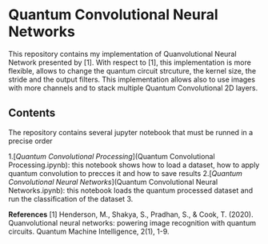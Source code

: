 # Quantum Convolutional Neural Networks

This repository contains my implementation of Quanvolutional Neural Network presented by [1]. With respect to [1], this implementation is more flexible, allows to change the quantum circuit strcuture, the kernel size, the stride and the output filters. This implementation allows also to use images with more channels and to stack multiple Quantum Convolutional 2D layers.

## Contents

The repository contains several jupyter notebook that must be runned in a precise order

1.[*Quantum Convolutional Processing*](Quantum Convolutional Processing.ipynb): this notebook shows how to load a dataset, how to apply quantum convolution to precces it and how to save results
2.[*Quantum Convolutional Neural Networks*](Quantum Convolutional Neural Networks.ipynb): this notebook loads the quantum processed dataset and run the classification of the dataset
3.  


**References**
[1] Henderson, M., Shakya, S., Pradhan, S., & Cook, T. (2020). Quanvolutional neural networks: powering image recognition with quantum circuits. Quantum Machine Intelligence, 2(1), 1-9.

